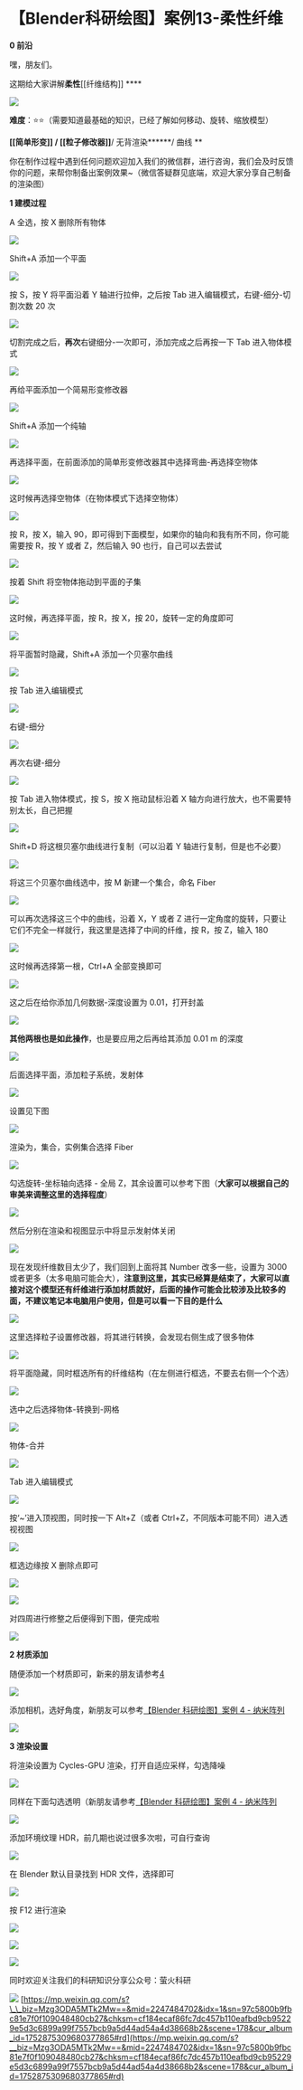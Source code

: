 # 【Blender科研绘图】案例13-柔性纤维
**0 前沿**

嘿，朋友们。

这期给大家讲解**柔性**[[纤维结构]] \*\*\*\*

![](https://mmbiz.qpic.cn/mmbiz_png/uicuMum8Zv8P82ZtrAWqshLZmqEptHE0tLkU25xyPP6NrFeSGbqVyjQzMZsNPtrUsaxjxicvNLIPFUIPBV5dDgRQ/640?wx_fmt=png)

**难度**：⭐⭐（需要知道最基础的知识，已经了解如何移动、旋转、缩放模型）

**[[简单形变]] / [[粒子修改器]]**/ 无背渲染**\*\***/ 曲线 \*\*

你在制作过程中遇到任何问题欢迎加入我们的微信群，进行咨询，我们会及时反馈你的问题，来帮你制备出案例效果~（微信答疑群见底端，欢迎大家分享自己制备的渲染图）  

**1 建模过程**

A 全选，按 X 删除所有物体

![](https://mmbiz.qpic.cn/mmbiz_png/uicuMum8Zv8P82ZtrAWqshLZmqEptHE0ttO2ibWqDn0kbS4LqzaHAyok5EnOibSK5R2ZXCPw69ca6Gyvxtq6T0hZw/640?wx_fmt=png)

Shift+A 添加一个平面

![](https://mmbiz.qpic.cn/mmbiz_png/uicuMum8Zv8P82ZtrAWqshLZmqEptHE0tw6kH32B53YVv8NI29U5bTKgqZ8H9eZ7AcZfL4iadSrjg39g74uBBYicQ/640?wx_fmt=png)

按 S，按 Y 将平面沿着 Y 轴进行拉伸，之后按 Tab 进入编辑模式，右键-细分-切割次数 20 次

![](https://mmbiz.qpic.cn/mmbiz_png/uicuMum8Zv8P82ZtrAWqshLZmqEptHE0togjlurvib9cAGb8UCNj5E80Chu3sx4qzNlRCuDe1oC2gcVCXDeqqZ9w/640?wx_fmt=png)

切割完成之后，**再次**右键细分-一次即可，添加完成之后再按一下 Tab 进入物体模式

![](https://mmbiz.qpic.cn/mmbiz_png/uicuMum8Zv8P82ZtrAWqshLZmqEptHE0tGmeXW3sf1dpuOomHVnsaMdyXlzR4FG4vOqIZuicv7Wa69m6KEkohrKA/640?wx_fmt=png)

再给平面添加一个简易形变修改器

![](https://mmbiz.qpic.cn/mmbiz_png/uicuMum8Zv8P82ZtrAWqshLZmqEptHE0tNniaSWvlBVRRATteQnz61zoFUVnwhqlMPfTdibMUBFuCJAfEEHdF8ypw/640?wx_fmt=png)

Shift+A 添加一个纯轴

![](https://mmbiz.qpic.cn/mmbiz_png/uicuMum8Zv8P82ZtrAWqshLZmqEptHE0t42EXVQXibbpSDtwAjIeMpmJAyLMzHtAOhnqvjXUqJIHyx0WprqIBINQ/640?wx_fmt=png)

再选择平面，在前面添加的简单形变修改器其中选择弯曲-再选择空物体

![](https://mmbiz.qpic.cn/mmbiz_png/uicuMum8Zv8P82ZtrAWqshLZmqEptHE0tibuerZibW40L0VO6TkcywY2RwicE6CDdyibKb2iaWKb97UfRby1xMfBHYrA/640?wx_fmt=png)

这时候再选择空物体（在物体模式下选择空物体）

![](https://mmbiz.qpic.cn/mmbiz_png/uicuMum8Zv8P82ZtrAWqshLZmqEptHE0tHysETmhDGkleR0HicL0ib7nJicqJewA1QpibfYoehgpD9N1Y6Yuxc0W3EQ/640?wx_fmt=png)

按 R，按 X，输入 90，即可得到下面模型，如果你的轴向和我有所不同，你可能需要按 R，按 Y 或者 Z，然后输入 90 也行，自己可以去尝试

![](https://mmbiz.qpic.cn/mmbiz_png/uicuMum8Zv8P82ZtrAWqshLZmqEptHE0taavUpicWKiaIHKoZiadicSZQZumRa6QFC0EseV44LE4DE1VRxySEgPxbbQ/640?wx_fmt=png)

按着 Shift 将空物体拖动到平面的子集

![](https://mmbiz.qpic.cn/mmbiz_png/uicuMum8Zv8P82ZtrAWqshLZmqEptHE0tGR5R4icLL1yJvib3tiaTxEOt0nkYqzibB4O3Xr5fmYAOo58MQ1oKeqFjtg/640?wx_fmt=png)

这时候，再选择平面，按 R，按 X，按 20，旋转一定的角度即可

![](https://mmbiz.qpic.cn/mmbiz_png/uicuMum8Zv8P82ZtrAWqshLZmqEptHE0tftIGjJ9DE77TxkDkDF0ZcNicYu2T3PCjy2ta2OYaSSDJSvTb6pfgH1w/640?wx_fmt=png)

将平面暂时隐藏，Shift+A 添加一个贝塞尔曲线

![](https://mmbiz.qpic.cn/mmbiz_png/uicuMum8Zv8P82ZtrAWqshLZmqEptHE0tzgQ96r8R664qcoIyHrDnXvLR3aU8qIpnicqa31Va7EXovZDicsll0CIg/640?wx_fmt=png)

按 Tab 进入编辑模式

![](https://mmbiz.qpic.cn/mmbiz_png/uicuMum8Zv8P82ZtrAWqshLZmqEptHE0tLGnkUTNA4wkictUjc5KsdRQQBHgDxfOePKEHY11icu2gq90FiaSGF6pbQ/640?wx_fmt=png)

右键-细分

![](https://mmbiz.qpic.cn/mmbiz_png/uicuMum8Zv8P82ZtrAWqshLZmqEptHE0typ62FmZHD7ibWtZB2fWHWgaubzf1DqzaichosGYicJdBqxRjScwDydYiaw/640?wx_fmt=png)

再次右键-细分

![](https://mmbiz.qpic.cn/mmbiz_png/uicuMum8Zv8P82ZtrAWqshLZmqEptHE0tPY6yASbomGkylicgG2jOk38xnb0tasVIFSvTEHPRCj9n0UfAZPZKPrA/640?wx_fmt=png)

按 Tab 进入物体模式，按 S，按 X 拖动鼠标沿着 X 轴方向进行放大，也不需要特别太长，自己把握

![](https://mmbiz.qpic.cn/mmbiz_png/uicuMum8Zv8P82ZtrAWqshLZmqEptHE0tPTiaxXd2VOkuZtgUtUicgsqZF40r3ZE5sTrXmbaFFHl8ZicrUiaQsFY4ibw/640?wx_fmt=png)

Shift+D 将这根贝塞尔曲线进行复制（可以沿着 Y 轴进行复制，但是也不必要）

![](https://mmbiz.qpic.cn/mmbiz_png/uicuMum8Zv8P82ZtrAWqshLZmqEptHE0tEclJb8AcFlpicgsOx1avBAUgGOYGUuoh8SbTw1JcvKFFVh3dGY6oL5A/640?wx_fmt=png)

将这三个贝塞尔曲线选中，按 M 新建一个集合，命名 Fiber

![](https://mmbiz.qpic.cn/mmbiz_png/uicuMum8Zv8P82ZtrAWqshLZmqEptHE0t8rsgGbpdVjunqdaLGdtiaia8Sibvw16RJjibMvMBwG1siaNPiaiae5pVLUJzw/640?wx_fmt=png)

可以再次选择这三个中的曲线，沿着 X，Y 或者 Z 进行一定角度的旋转，只要让它们不完全一样就行，我这里是选择了中间的纤维，按 R，按 Z，输入 180

![](https://mmbiz.qpic.cn/mmbiz_png/uicuMum8Zv8P82ZtrAWqshLZmqEptHE0tIuEaECjn0lkBayVr3QQRiaro16rpicvUWXEFOqApib15So3DrjPmFicdiaA/640?wx_fmt=png)

这时候再选择第一根，Ctrl+A 全部变换即可

![](https://mmbiz.qpic.cn/mmbiz_png/uicuMum8Zv8P82ZtrAWqshLZmqEptHE0taGHmSDGJpus5GUnxC4SzPoetTSGIl00nZNGqao7MAoEbeqic54qtHSQ/640?wx_fmt=png)

这之后在给你添加几何数据-深度设置为 0.01，打开封盖

![](https://mmbiz.qpic.cn/mmbiz_png/uicuMum8Zv8P82ZtrAWqshLZmqEptHE0t4Chu6XnmQIXfCJNTaL0rBxb2EGCVFWuYgUDQslzQ4sDXJWCKeicIXzw/640?wx_fmt=png)

**其他两根也是如此操作**，也是要应用之后再给其添加 0.01 m 的深度

![](https://mmbiz.qpic.cn/mmbiz_png/uicuMum8Zv8P82ZtrAWqshLZmqEptHE0t18gzm156aodwvynaOQF4UwTTgaB9AXRLIc6J02hUvZ1bicfapMo5FnQ/640?wx_fmt=png)

后面选择平面，添加粒子系统，发射体

![](https://mmbiz.qpic.cn/mmbiz_png/uicuMum8Zv8P82ZtrAWqshLZmqEptHE0tg03mQfjxXbSfWpiaMdibh7Rt6XLWDJkxr1ln0ia46S1wKnMTczaUoQ6OA/640?wx_fmt=png)

设置见下图

![](https://mmbiz.qpic.cn/mmbiz_png/uicuMum8Zv8P82ZtrAWqshLZmqEptHE0tW9nicXC4tbiaValKtHDSH7nANoLMVnq6jX8E8y85WKrjG0sCKuw2V27g/640?wx_fmt=png)

渲染为，集合，实例集合选择 Fiber

![](https://mmbiz.qpic.cn/mmbiz_png/uicuMum8Zv8P82ZtrAWqshLZmqEptHE0ty3ZUBOJWeo0k05RdQnIpEQZkYa1GjdLdgwpZu8ib3ia6XKvYicKelwPww/640?wx_fmt=png)

勾选旋转-坐标轴向选择 - 全局 Z，其余设置可以参考下图（**大家可以根据自己的审美来调整这里的选择程度**）

![](https://mmbiz.qpic.cn/mmbiz_png/uicuMum8Zv8P82ZtrAWqshLZmqEptHE0t2SUkXIfa2ibmCvQibyPrIOSBIE7rx1BF3AKfJv8nZlnk6IFf9DHGJIBA/640?wx_fmt=png)

然后分别在渲染和视图显示中将显示发射体关闭

![](https://mmbiz.qpic.cn/mmbiz_png/uicuMum8Zv8P82ZtrAWqshLZmqEptHE0tJggQDmB4wKL0XCHk2WpnvsT09PNm8b5YGBjQGX0ibBKzLzNicjZ3TUeg/640?wx_fmt=png)

现在发现纤维数目太少了，我们回到上面将其 Number 改多一些，设置为 3000 或者更多（太多电脑可能会大），**注意到这里，其实已经算是结束了，大家可以直接对这个模型还有纤维进行添加材质就好，后面的操作可能会比较涉及比较多的面，不建议笔记本电脑用户使用，但是可以看一下目的是什么**

![](https://mmbiz.qpic.cn/mmbiz_png/uicuMum8Zv8P82ZtrAWqshLZmqEptHE0tyXW0tAFSOIsErv8zIPOzKWUbImAHiaYCNMauvpT5CNm3hynrS3jHibNA/640?wx_fmt=png)

这里选择粒子设置修改器，将其进行转换，会发现右侧生成了很多物体

![](https://mmbiz.qpic.cn/mmbiz_png/uicuMum8Zv8P82ZtrAWqshLZmqEptHE0tHeWGCbgdjvYic5q7cJlQZnJLwTkibXsyoRuGNRsEqzSw53lL4DibH9cWA/640?wx_fmt=png)

将平面隐藏，同时框选所有的纤维结构（在左侧进行框选，不要去右侧一个个选）

![](https://mmbiz.qpic.cn/mmbiz_png/uicuMum8Zv8P82ZtrAWqshLZmqEptHE0tkvibzAr9uRSHaZZ0BpAofHFQyt2J2xZ8tsbypNM8KgUeNNEKYgzfOicA/640?wx_fmt=png)

选中之后选择物体-转换到-网格

![](https://mmbiz.qpic.cn/mmbiz_png/uicuMum8Zv8P82ZtrAWqshLZmqEptHE0t3CTbnKIqF0mSoSUkficGn78TMHZkvciacvw49ibGOicTQe2VYyGPNV3nXg/640?wx_fmt=png)

物体-合并

![](https://mmbiz.qpic.cn/mmbiz_png/uicuMum8Zv8P82ZtrAWqshLZmqEptHE0twU3wmEZhWSoA5icX9YfJoia862S2jEI6WYpQSPGeb0CwvkicsN73Uvqeg/640?wx_fmt=png)

Tab 进入编辑模式

![](https://mmbiz.qpic.cn/mmbiz_png/uicuMum8Zv8P82ZtrAWqshLZmqEptHE0tlyl36kyNdGDW1SiaDeOyzvHxtG3UiacKqbaxw1uTwQBQoZwOOiaBqO9wg/640?wx_fmt=png)

按‘~’进入顶视图，同时按一下 Alt+Z（或者 Ctrl+Z，不同版本可能不同）进入透视视图

![](https://mmbiz.qpic.cn/mmbiz_png/uicuMum8Zv8P82ZtrAWqshLZmqEptHE0tdJk02Rb6PVgcsQ6o6oab5xqYuj2icjLnkkiapncJ8R9mjw1ia5vicjXibIw/640?wx_fmt=png)

框选边缘按 X 删除点即可

![](https://mmbiz.qpic.cn/mmbiz_png/uicuMum8Zv8P82ZtrAWqshLZmqEptHE0tBSicg06bZgccUYbic1Bbdkw2CSVHVPRPMpYv51Zc6WsTtWhItLQoXAaA/640?wx_fmt=png)

![](https://mmbiz.qpic.cn/mmbiz_png/uicuMum8Zv8P82ZtrAWqshLZmqEptHE0tUYDs6bT0UMPKwD5TcJibn3rG7GcmSNxVaxY4Aj91PUQ5vFzEpKJzP6A/640?wx_fmt=png)

对四周进行修整之后便得到下图，便完成啦

![](https://mmbiz.qpic.cn/mmbiz_png/uicuMum8Zv8P82ZtrAWqshLZmqEptHE0tOxHdibpppDCxT8iazvvYexkjyYEmvmDmWloQ2ECFu0cMOjslWw8XQ7Uw/640?wx_fmt=png)

**2 材质添加**

随便添加一个材质即可，新来的朋友请参考[4](http://mp.weixin.qq.com/s?__biz=Mzg3ODA5MTk2Mw==&mid=2247484259&idx=1&sn=e5f0ff741c8638b845faeace99855563&chksm=cf1848b7f86fc1a1a874881b152f7ade02ec042a5114197bce84b9b2d9dac2d0abed3bbbd0ed&scene=21#wechat_redirect)

![](https://mmbiz.qpic.cn/mmbiz_png/uicuMum8Zv8P82ZtrAWqshLZmqEptHE0tPhmJicaBykNw9JLsI71XIBRItZaIQRWbrIVp865yYRjjZbGfwmzCMkw/640?wx_fmt=png)

添加相机，选好角度，新朋友可以参考[【Blender 科研绘图】案例 4 - 纳米阵列](http://mp.weixin.qq.com/s?__biz=Mzg3ODA5MTk2Mw==&mid=2247484259&idx=1&sn=e5f0ff741c8638b845faeace99855563&chksm=cf1848b7f86fc1a1a874881b152f7ade02ec042a5114197bce84b9b2d9dac2d0abed3bbbd0ed&scene=21#wechat_redirect)

![](https://mmbiz.qpic.cn/mmbiz_png/uicuMum8Zv8P82ZtrAWqshLZmqEptHE0tlYUibJF0EmusQswbE17edkk3VC4Io5DIotoSFIILSEJYh2A6A4SFxibA/640?wx_fmt=png)

**3 渲染设置**

将渲染设置为 Cycles-GPU 渲染，打开自适应采样，勾选降噪

![](https://mmbiz.qpic.cn/mmbiz_png/uicuMum8Zv8P82ZtrAWqshLZmqEptHE0tiaAyFDbtM2spVXBRWm4azsDrCaziabkVp5kOKgU6MYlkvOga9kcc4Yjg/640?wx_fmt=png)

同样在下面勾选透明（新朋友请参考[【Blender 科研绘图】案例 4 - 纳米阵列](http://mp.weixin.qq.com/s?__biz=Mzg3ODA5MTk2Mw==&mid=2247484259&idx=1&sn=e5f0ff741c8638b845faeace99855563&chksm=cf1848b7f86fc1a1a874881b152f7ade02ec042a5114197bce84b9b2d9dac2d0abed3bbbd0ed&scene=21#wechat_redirect)

![](https://mmbiz.qpic.cn/mmbiz_png/uicuMum8Zv8P82ZtrAWqshLZmqEptHE0tUSTF1Nr0JTPQe2PmHmAzesSqUKzXW5B4N59onr87xzxH8dgGagX6XQ/640?wx_fmt=png)

添加环境纹理 HDR，前几期也说过很多次啦，可自行查询

![](https://mmbiz.qpic.cn/mmbiz_png/uicuMum8Zv8P82ZtrAWqshLZmqEptHE0t8ibCJqQlNagJx74oSOChvaCBnStZUAzicERpoTulknX8IpDXEPy2LhJQ/640?wx_fmt=png)

在 Blender 默认目录找到 HDR 文件，选择即可

![](https://mmbiz.qpic.cn/mmbiz_png/uicuMum8Zv8P82ZtrAWqshLZmqEptHE0tCOHP5DC8rHotXVQ8icwBdibQHqPI25WGrAD4Y4VwQNcyU3G7YNwvGycg/640?wx_fmt=png)

按 F12 进行渲染

![](https://mmbiz.qpic.cn/mmbiz_png/uicuMum8Zv8P82ZtrAWqshLZmqEptHE0t8kkqfqwGU4QS6icxbEOnKnhx3N2Fno0MzfqRWsL7rUD1mlnqrxUZiaZw/640?wx_fmt=png)

![](https://mmbiz.qpic.cn/mmbiz_png/uicuMum8Zv8P82ZtrAWqshLZmqEptHE0tLkU25xyPP6NrFeSGbqVyjQzMZsNPtrUsaxjxicvNLIPFUIPBV5dDgRQ/640?wx_fmt=png)

![](https://mmbiz.qpic.cn/mmbiz_png/uicuMum8Zv8NKwn8DQpK3OlwHSM8WPS3Q2zvpBO9wBvnWTAdd1Xx2l1TfJ0nE4MqfezjtW5W0h2Jdf9fCiaDZWdg/640?wx_fmt=png)

同时欢迎关注我们的科研知识分享公众号：萤火科研  

![](https://mmbiz.qpic.cn/mmbiz_jpg/uicuMum8Zv8P82ZtrAWqshLZmqEptHE0tf3EFDpyUSvt9ViaTehwRSKJltGNiahE9boNd9lxicahmr0HnKMRdye9HA/640?wx_fmt=jpeg) 
 [https://mp.weixin.qq.com/s?\_\_biz=Mzg3ODA5MTk2Mw==&mid=2247484702&idx=1&sn=97c5800b9fbc81e7f0f109048480cb27&chksm=cf184ecaf86fc7dc457b110eafbd9cb95229e5d3c6899a99f7557bcb9a5d44ad54a4d38668b2&scene=178&cur_album_id=1752875309680377865#rd](https://mp.weixin.qq.com/s?__biz=Mzg3ODA5MTk2Mw==&mid=2247484702&idx=1&sn=97c5800b9fbc81e7f0f109048480cb27&chksm=cf184ecaf86fc7dc457b110eafbd9cb95229e5d3c6899a99f7557bcb9a5d44ad54a4d38668b2&scene=178&cur_album_id=1752875309680377865#rd)
